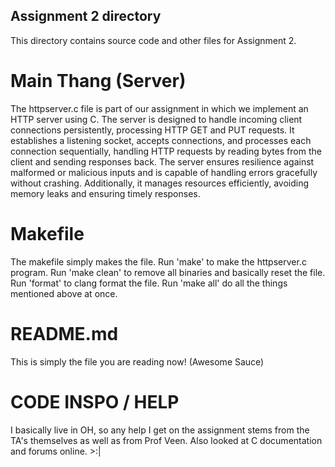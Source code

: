 ## Assignment 2 directory
This directory contains source code and other files for Assignment 2.

# Main Thang (Server)
The httpserver.c file is part of our assignment in which we implement an HTTP server using C. The server is designed to handle incoming client connections persistently, processing HTTP GET and PUT requests. It establishes a listening socket, accepts connections, and processes each connection sequentially, handling HTTP requests by reading bytes from the client and sending responses back. The server ensures resilience against malformed or malicious inputs and is capable of handling errors gracefully without crashing. Additionally, it manages resources efficiently, avoiding memory leaks and ensuring timely responses.

# Makefile
The makefile simply makes the file. Run 'make' to make the httpserver.c program. Run 'make clean' to
remove all binaries and basically reset the file. Run 'format' to clang format the file. Run
'make all' do all the things mentioned above at once.

# README.md
This is simply the file you are reading now! (Awesome Sauce) 

# CODE INSPO / HELP
I basically live in OH, so any help I get on the assignment stems from the TA's
themselves as well as from Prof Veen. Also looked at C documentation and forums online. >:| 
